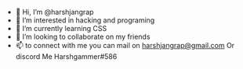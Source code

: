 - 👋 Hi, I’m @harshjangrap
- 👀 I’m interested in hacking and programing
- 🌱 I’m currently learning CSS
- 💞️ I’m looking to collaborate on my friends
- 📫 to connect with me you can mail on harshjangrap@gmail.com
Or discord Me Harshgammer#586
